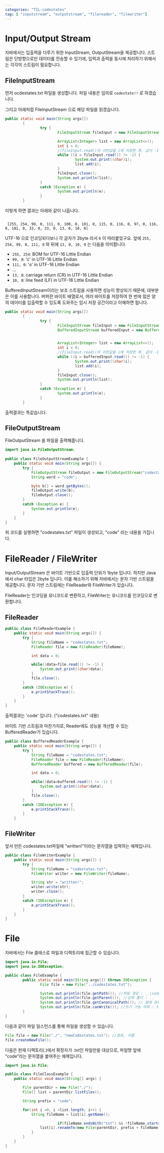 ```yaml
---
categories: "TIL-codestates"
tag: [ "inputstream", "outputstream", "filereader", "filewriter"]
---
```




# Input/Output Stream

자바에서는 입출력을 다루기 위한 InputStream, OutputStream을 제공합니다. 스트림은 단방향으로만 데이터를 전송할 수 있기에, 입력과 출력을 동시에 처리하기 위해서는 각각의 스트림이 필요합니다.

## FileInputStream

먼저 ocdestates.txt 파일을 생성합니다. 파일 내용은 임의로 `codestate!!` 로 하겠습니다.

그리고 아래처럼 FileInputStream 으로 해당 파일을 읽겠습니다.

```java
public static void main(String args[])
        {
                try {
                        FileInputStream fileInput = new FileInputStream("codestates.txt");

                        ArrayList<Integer> list = new ArrayList<>();
                        int i = 0;
                     	//fileInput.read()의 리턴값을 i에 저장한 후, 값이 -1인지 확인합니다.
                        while ((i = fileInput.read()) != -1) {
                                System.out.print((char)i);
                                list.add(i);
                        }
                        fileInput.close();
                        System.out.println(list);
                }
                catch (Exception e) {
                        System.out.println(e);
                }
        }
```

이렇게 하면 결과는 아래와 같이 나옵니다.

```
 
 [255, 254, 99, 0, 111, 0, 100, 0, 101, 0, 115, 0, 116, 0, 97, 0, 116, 0, 101, 0, 33, 0, 33, 0, 13, 0, 10, 0]
```

UTF-16 으로 인코딩되다보니 각 글자가 2byte 라서 `0` 이 따라붙었구요. 앞에 `255, 254, 99, 0, 111, 0` 와 뒤에 `13, 0, 10, 0` 는 다음을 의미합니다.

- `255, 254`: BOM for UTF-16 Little Endian
- `99, 0`: 'c' in UTF-16 Little Endian
- `111, 0`: 'o' in UTF-16 Little Endian
- ...
- `13, 0`: carriage return (CR) in UTF-16 Little Endian
- `10, 0`: line feed (LF) in UTF-16 Little Endian

BufferedInputStream이라는 보조 스트림을 사용하면 성능이 향상되기 때문에, 대부분은 이를 사용합니다. 버퍼란 바이트 배열로서, 여러 바이트를 저장하여 한 번에 많은 양의 데이터를 입출력할 수 있도록 도와주는 임시 저장 공간이라고 이해하면 됩니다.

```java
public static void main(String args[])
        {
                try {
                        FileInputStream fileInput = new FileInputStream("codestates.txt");
                    	BufferedInputStream bufferedInput = new BufferedInputStream(fileInput);


                        ArrayList<Integer> list = new ArrayList<>();
                        int i = 0;
                     	//fileInput.read()의 리턴값을 i에 저장한 후, 값이 -1인지 확인합니다.
                        while ((i = bufferedInput.read()) != -1) {
                                System.out.print((char)i);
                                list.add(i);
                        }
                        fileInput.close();
                        System.out.println(list);
                }
                catch (Exception e) {
                        System.out.println(e);
                }
        }
```

출력결과는 똑같습니다.

## FileOutputStream

FileOutputStream 을 파일을 출력해줍니다.

```java
import java.io.FileOutputStream;
  
public class FileOutputStreamExample {
    public static void main(String args[]) {
        try {
            FileOutputStream fileOutput = new FileOutputStream("codestates.txt");
            String word = "code";

            byte b[] = word.getBytes();
            fileOutput.write(b);
            fileOutput.close();
        }
        catch (Exception e) {
            System.out.println(e);
        }
    }
}
```

위 코드를 실행하면 "codestates.txt" 파일이 생성되고, "code" 라는 내용을 가집니다.

# FileReader / FileWriter

Input/OutputStream 은 바이트 기반으로 입출력 단위가 1byte 입니다. 하지만 Java에서 char 타입은 2byte 입니다. 이를 해소하기 위해 자바에서는 문자 기반 스트림을 제공합니다. 문자 기반 스트림에는 FileReader와 FileWriter가 있습니다.

FileReader는 인코딩을 유니코드로 변환하고, FileWriter는 유니코드를 인코딩으로 변환합니다. 

## FileReader

```java
public class FileReaderExample {
    public static void main(String args[]) {
        try {
            String fileName = "codestates.txt";
            FileReader file = new FileReader(fileName);

            int data = 0;

            while((data=file.read()) != -1) {
                System.out.print((char)data);
            }
            file.close();
        }
        catch (IOException e) {
            e.printStackTrace();
        }
    }
}
```

출력결과는 'code' 입니다. ("codestates.txt" 내용) 

바이트 기반 스트림과 마찬가지로, Reader에도 성능을 개선할 수 있는 BufferedReader가 있습니다.

```java
public class BufferedReaderExample {
    public static void main(String args[]) {
        try {
            String fileName = "codestates.txt";
            FileReader file = new FileReader(fileName);
            BufferedReader buffered = new BufferedReader(file);

            int data = 0;

            while((data=buffered.read()) != -1) {
                System.out.print((char)data);
            }
            file.close();
        }
        catch (IOException e) {
            e.printStackTrace();
        }
    }
```

## FileWriter

앞서 만든 codestates.txt파일에 “written!”이라는 문자열을 입력하는 예제입니다.

```java
public class FileWriterExample {
    public static void main(String args[]) {
        try {
            String fileName = "codestates.txt";
            FileWriter writer = new FileWriter(fileName);

            String str = "written!";
            writer.write(str);
            writer.close();
        }
        catch (IOException e) {
            e.printStackTrace();
        }
    }
}
```



# File

자바에서는 File 클래스로 파일과 디렉토리에 접근할 수 있습니다.

```java
import java.io.File;
import java.io.IOException;

public class FileExample {
        public static void main(String args[]) throws IOException {
                File file = new File("../codestates.txt");

                System.out.println(file.getPath()); //파일 경로 : ..\codestates.txt
                System.out.println(file.getParent()); //상위 폴더 : ..
                System.out.println(file.getCanonicalPath()); // 절대 경로 : C:\Users\kimhobeen\IdeaProjects\codeStates\codestates.txt
                System.out.println(file.canWrite()); //쓰기 가능 여부 : false
        }
}
```

다음과 같이 파일 일스턴스를 통해 파일을 생성할 수 있습니다.

```java
File file = new File("./", "newCodestates.txt"); //경로, 이름
file.createNewFile();
```

다음은 현재 디렉토리(.)에서 확장자가 .txt인 파일만을 대상으로, 파일명 앞에 “code”라는 문자열을 붙여주는 예제입니다.

```java
import java.io.File;

public class FileClassExample {
    public static void main(String[] args) {

        File parentDir = new File("./");
        File[] list = parentDir.listFiles();

        String prefix = "code";

        for(int i =0; i <list.length; i++) {
            String fileName = list[i].getName();

						if(fileName.endsWith("txt") && !fileName.startsWith("code")) {
                list[i].renameTo(new File(parentDir, prefix + fileName));
            }
        }
    }
}

```